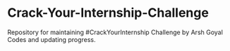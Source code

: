 # Crack-Your-Internship-Challenge
Repository for maintaining #CrackYourInternship Challenge by Arsh Goyal Codes and updating progress.
